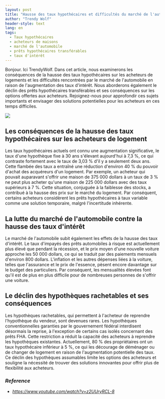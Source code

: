 ```yaml
---
layout: post
title: "Hausse des taux hypothécaires et difficultés du marché de l'automobile : conséquences pour les acheteurs de logement et solutions potentielles"
author: "Trendy Wolf"
header-style: text
lang: en
tags:
  - Taux hypothécaires
  - acheteurs de maisons
  - marché de l'automobile
  - prêts hypothécaires transférables
  - taux d'intérêt
---
```


Bonjour. Ici TrendyWolf. Dans cet article, nous examinerons les conséquences de la hausse des taux hypothécaires sur les acheteurs de logements et les difficultés rencontrées par le marché de l'automobile en raison de l'augmentation des taux d'intérêt. Nous aborderons également le déclin des prêts hypothécaires transférables et ses conséquences sur les options offertes aux acheteurs. Rejoignez-nous pour approfondir ces sujets importants et envisager des solutions potentielles pour les acheteurs en ces temps difficiles.

<img
    src="https://i.ytimg.com/vi/z2UUryRCL-8/hqdefault.jpg"
/>


## Les conséquences de la hausse des taux hypothécaires sur les acheteurs de logement
Les taux hypothécaires actuels ont connu une augmentation significative, le taux d'une hypothèque fixe à 30 ans s'élevant aujourd'hui à 7,3 %, ce qui contraste fortement avec le taux de 3,03 % d'il y a seulement deux ans. Cette flambée des taux a entraîné une réduction d'environ 40 % du pouvoir d'achat des acquéreurs d'un logement. Par exemple, un acheteur qui pouvait auparavant s'offrir une maison de 375 000 dollars à un taux de 3 % ne peut plus acheter qu'une maison de 225 000 dollars avec des taux supérieurs à 7 %. Cette situation, conjuguée à la faiblesse des stocks, a contribué à la hausse des prix sur le marché du logement. Par conséquent, certains acheteurs considèrent les prêts hypothécaires à taux variable comme une solution temporaire, malgré l'incertitude inhérente.

## La lutte du marché de l'automobile contre la hausse des taux d'intérêt
Le marché de l'automobile subit également les effets de la hausse des taux d'intérêt. Le taux d'impayés des prêts automobiles à risque est actuellement plus élevé que pendant la récession, et le prix moyen d'une nouvelle voiture approche les 50 000 dollars, ce qui se traduit par des paiements mensuels d'environ 800 dollars. L'inflation et les autres dépenses liées à la voiture, telles que l'assurance et le prix de l'essence, pèsent encore davantage sur le budget des particuliers. Par conséquent, les mensualités élevées font qu'il est de plus en plus difficile pour de nombreuses personnes de s'offrir une voiture.

## Le déclin des hypothèques rachetables et ses conséquences
Les hypothèques rachetables, qui permettent à l'acheteur de reprendre l'hypothèque du vendeur, sont devenues rares. Les hypothèques conventionnelles garanties par le gouvernement fédéral interdisent désormais la reprise, à l'exception de certains cas isolés concernant des prêts FHA. Cette restriction a réduit la capacité des acheteurs à reprendre les hypothèques existantes. Actuellement, 80 % des propriétaires ont un taux hypothécaire inférieur à 5 %, ce qui les décourage de déménager ou de changer de logement en raison de l'augmentation potentielle des taux. Ce déclin des hypothèques assumables limite les options des acheteurs et souligne la nécessité de trouver des solutions innovantes pour offrir plus de flexibilité aux acheteurs.


### _Reference_
- _https://www.youtube.com/watch?v=z2UUryRCL-8_

